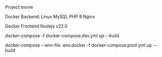 Project movie

Docker Backend:
Linux
MySQL
PHP 8
Nginx

Docker Frontend
Nodejs v22.0


docker-compose -f docker-compose.dev.yml up --build

docker-compose --env-file .env.docker -f docker-compose.prod.yml up --build